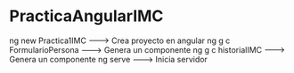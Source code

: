 # PracticaAngularIMC
ng new Practica1IMC ---> Crea proyecto en angular
ng g c FormularioPersona ---> Genera un componente
ng g c historialIMC ---> Genera un componente
ng serve ---> Inicia servidor
